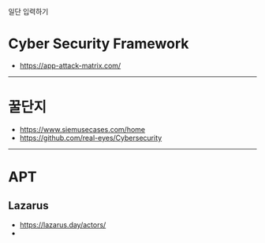 일단 입력하기

# Cyber Security Framework

- https://app-attack-matrix.com/


---

# 꿀단지

- https://www.siemusecases.com/home
- https://github.com/real-eyes/Cybersecurity

---

# APT
## Lazarus
- https://lazarus.day/actors/
- 
